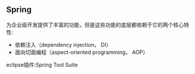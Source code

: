 ## Spring  
为企业级开发提供了丰富的功能，但是这些功能的底层都依赖于它的两个核心特性:  
- 依赖注入（dependency injection， DI）
- 面向切面编程（aspect-oriented programming， AOP）

eclipse插件:Spring Tool Suite

